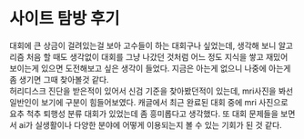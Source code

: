 # 사이트 탐방 후기
대회에 큰 상금이 걸려있는걸 보아 고수들이 하는 대회구나 싶었는데, 생각해 보니 알고리즘 처음 할 때도 생각없이 대회를 그냥 나갔던 것처럼 어느 정도 지식을 쌓고 재밌어 보이는게 있으면 도전해보고 싶은 생각이 들었다. 지금은 아는게 없으니 나중에 아는게 좀 생기면 그때 찾아볼것 같다.    
허리디스크 진단을 받은적이 있어서 신검 기준을 찾아봤던적이 있는데, mri사진을 봐선 일반인이 보기에 구분이 힘들어보였다. 캐글에서 최근 완료된 대회 중에 mri 사진으로 요추 척추 퇴행성 분류 대회가 있었는데 좀 흥미롭다고 생각했다. 또 대회 문제들을 보면서 ai가 실생활이나 다양한 분야에 어떻게 이용되는지 볼 수 있는 기회가 된 것 같다.   
